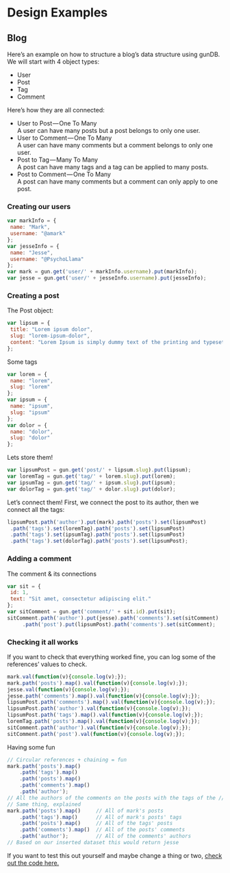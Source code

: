 # Design Examples

## Blog
Here’s an example on how to structure a blog’s data structure using gunDB. We will start with 4 object types:
* User
* Post
* Tag
* Comment

Here’s how they are all connected:
* User to Post — One To Many   
A user can have many posts but a post belongs to only one user.
* User to Comment — One To Many   
A user can have many comments but a comment belongs to only one user.
* Post to Tag — Many To Many   
A post can have many tags and a tag can be applied to many posts.
* Post to Comment — One To Many   
A post can have many comments but a comment can only apply to one post.

### Creating our users
```javascript
var markInfo = {
 name: "Mark",
 username: "@amark"
};
var jesseInfo = {
 name: "Jesse",
 username: "@PsychoLlama"
};
var mark = gun.get('user/' + markInfo.username).put(markInfo);
var jesse = gun.get('user/' + jesseInfo.username).put(jesseInfo);
```

### Creating a post
The Post object:
```javascript
var lipsum = {
 title: "Lorem ipsum dolor",
 slug: "lorem-ipsum-dolor",
 content: "Lorem Ipsum is simply dummy text of the printing and typesetting industry. Lorem Ipsum has been the industry’s standard dummy text ever since the 1500s, when an unknown printer took a galley of type and scrambled it to make a type specimen book. It has survived not only five centuries, but also the leap into electronic typesetting, remaining essentially unchanged. It was popularised in the 1960s with the release of Letraset sheets containing Lorem Ipsum passages, and more recently with desktop publishing software like Aldus PageMaker including versions of Lorem Ipsum."
};
```
Some tags
```javascript
var lorem = {
 name: "lorem",
 slug: "lorem"
};
var ipsum = {
 name: "ipsum",
 slug: "ipsum"
};
var dolor = {
 name: "dolor",
 slug: "dolor"
};
```
Lets store them!
```javascript
var lipsumPost = gun.get('post/' + lipsum.slug).put(lipsum);
var loremTag = gun.get('tag/' + lorem.slug).put(lorem);
var ipsumTag = gun.get('tag/' + ipsum.slug).put(ipsum);
var dolorTag = gun.get('tag/' + dolor.slug).put(dolor);
```
Let’s connect them! 
First, we connect the post to its author, then we connect all the tags:
```javascript
lipsumPost.path('author').put(mark).path('posts').set(lipsumPost)
 .path('tags').set(loremTag).path('posts').set(lipsumPost)
 .path('tags').set(ipsumTag).path('posts').set(lipsumPost)
 .path('tags').set(dolorTag).path('posts').set(lipsumPost);
```
### Adding a comment
The comment & its connections
```javascript
var sit = {
 id: 1,
 text: "Sit amet, consectetur adipiscing elit."
};
var sitComment = gun.get('comment/' + sit.id).put(sit);
sitComment.path('author').put(jesse).path('comments').set(sitComment)
     .path('post').put(lipsumPost).path('comments').set(sitComment);
```
### Checking it all works
If you want to check that everything worked fine, you can log some of the references’ values to check.
```javascript
mark.val(function(v){console.log(v);});
mark.path('posts').map().val(function(v){console.log(v);});
jesse.val(function(v){console.log(v);});
jesse.path('comments').map().val(function(v){console.log(v);});
lipsumPost.path('comments').map().val(function(v){console.log(v);});
lipsumPost.path('author').val(function(v){console.log(v);});
lipsumPost.path('tags').map().val(function(v){console.log(v);});
loremTag.path('posts').map().val(function(v){console.log(v);});
sitComment.path('author').val(function(v){console.log(v);});
sitComment.path('post').val(function(v){console.log(v);});
```

Having some fun
```javascript
// Circular references + chaining = fun
mark.path('posts').map() 
    .path('tags').map()
    .path('posts').map()
    .path('comments').map()      
    .path('author'); 
// All the authors of the comments on the posts with the tags of the // posts that mark has posted. (Say that 5 times real fast)
// Same thing, explained
mark.path('posts').map()     // All of mark's posts
    .path('tags').map()      // All of mark's posts' tags
    .path('posts').map()     // All of the tags' posts
    .path('comments').map()  // All of the posts' comments
    .path('author');         // All of the comments' authors
// Based on our inserted dataset this would return jesse
```
If you want to test this out yourself and maybe change a thing or two, [check out the code here.](http://jsbin.com/labubaf/edit?js,console)
